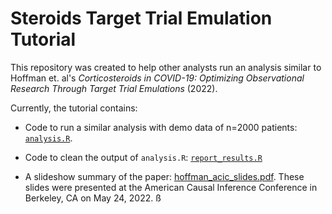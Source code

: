 <h1>Steroids Target Trial Emulation Tutorial</h1>

This repository was created to help other analysts run an analysis similar to Hoffman et. al's *Corticosteroids in COVID-19: Optimizing Observational Research Through Target Trial Emulations* (2022).

Currently, the tutorial contains:

- Code to run a similar analysis with demo data of n=2000 patients: [`analysis.R`](code/analysis.R).

- Code to clean the output of `analysis.R`: [`report_results.R`](code/report_results.R)

- A slideshow summary of the paper: [hoffman_acic_slides.pdf](presentations/hoffman_acic_slides.pdf). These slides were presented at the American Causal Inference Conference in Berkeley, CA on May 24, 2022.
ß
